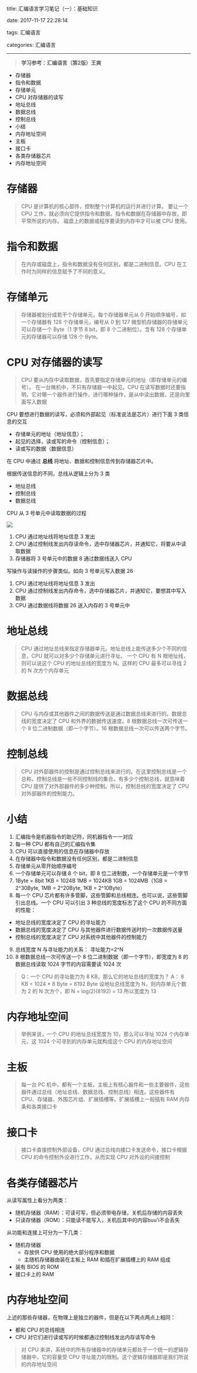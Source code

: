 title: 汇编语言学习笔记（一）：基础知识

date: 2017-11-17 22:28:14

tags: 汇编语言

categories: 汇编语言


---

> **学习参考：汇编语言（第2版）王爽**

 + 存储器
 + 指令和数据
 + 存储单元
 + CPU 对存储器的读写
 + 地址总线
 + 数据总线
 + 控制总线
 + 小结
 + 内存地址空间
 + 主板
 + 接口卡
 + 各类存储器芯片
 + 内存地址空间

<!-- more -->

# 存储器

> CPU 是计算机的核心部件，控制整个计算机的运行并进行计算。
> 要让一个 CPU 工作，就必须向它提供指令和数据。指令和数据在存储器中存放，即平常所说的内存。
> 磁盘上的数据或程序要读到内存中才可以被 CPU 使用。

# 指令和数据

> 在内存或磁盘上，指令和数据没有任何区别，都是二进制信息。CPU 在工作时为同样的信息赋予了不同的意义。

# 存储单元

> 存储器被划分成若干个存储单元，每个存储器单元从 0 开始顺序编号，如一个存储器有 128 个存储单元，编号从 0 到 127
> 微型机存储器的存储单元可以存储一个 Byte（1 字节 8 bit，即 8 个二进制位）。含有 128 个存储单元的存储器可以存储 128 个 Byte。

# CPU 对存储器的读写

> CPU 要从内存中读取数据，首先要指定存储单元的地址（即存储单元的编号）。
> 在一台微机中，不只有存储器一中起见。CPU 在读写数据时还要指明，它对哪一个器件进行操作，进行哪种操作，是从中读出数据，还是向里面写入数据

CPU 要想进行数据的读写，必须和外部起见（标准说法是芯片）进行下面 3 类信息的交互

 + 存储单元的地址（地址信息）；
 + 起见的选择，读或写的命令（控制信息）；
 + 读或写的数据（数据信息）


 在 CPU 中通过 **总线** 将地址、数据和控制信息传到存储器芯片中。
 
 根据传送信息的不同，总线从逻辑上分为 3 类
  
   + 地址总线
   + 控制总线
   + 数据总线
   
CPU 从 3 号单元中读取数据的过程

![](https://ws1.sinaimg.cn/large/0067fiZ7ly1fljseen73zj30im0bnq3e.jpg)

 1. CPU 通过地址线将地址信息 3 发出
 2. CPU 通过控制线发出内存读命令，选中存储器芯片，并通知它，将要从中读取数据
 3. 存储器将 3 号单元中的数据 8 通过数据线送入 CPU
 
写操作与读操作的步骤类似。如向 3 号单元写入数据 26

 1. CPU 通过地址线将地址信息 3 发出
 2. CPU 通过控制线发出内存命令，选中存储器芯片，并通知它，要想其中写入数据
 3. CPU 通过数据线将数据 26 送入内存的 3 号单元中
 

# 地址总线

> CPU 通过地址总线来指定存储器单元。地址总线上能传送多少个不同的信息，CPU 就可以对多少个存储单元进行寻址。
> 一个 CPU 有 N 根地址线，则可以说这个 CPU 的地址总线的宽度为 N。这样的 CPU 最多可以寻找 2 的 N 次方个内存单元

# 数据总线

> CPU 与内存或其他器件之间的数据传送是通过数据总线来进行的。数据总线的宽度决定了 CPU 和外界的数据传送速度。8 根数据总线一次可传送一个 8 位二进制数据（即一个字节）。16 根数据总线一次可以传送两个字节。

# 控制总线

> CPU 对外部器件的控制是通过控制总线来进行的。在这里控制总线是一个总称，控制总线是一些不同控制线的集合。有多少个控制总线，就意味着 CPU 提供了对外部器件的多少种控制。所以，控制总线的宽度决定了 CPU 对外部器件的控制能力。

# 小结

 1. 汇编指令是机器指令的助记符，同机器指令一一对应
 2. 每一种 CPU 都有自己的汇编指令集
 3. CPU 可以直接使用的信息在存储器中存放
 4. 在存储器中指令和数据没有任何区别，都是二进制信息
 5. 存储单元从零开始顺序编号
 6. 一个存储单元可以存储 8 个 bit，即 8 位二进制数，一个存储单元是一个字节
 7. 1Byte = 8bit  1KB = 1024B  1MB = 1024KB  1GB = 1024MB（1GB = 2^30Byte, 1MB = 2^20Byte, 1KB = 2^10Byte）
 8. 每一个 CPU 芯片都有许多管脚，这些管脚和总线相连。也可以说，这些管脚引出总线。一个 CPU 可以引出 3 种总线的宽度标志了这个 CPU 的不同方面的性能：
   + 地址总线的宽度决定了 CPU 的寻址能力
   + 数据总线的宽度决定了 CPU 与其他器件进行数据传送时的一次数据传送量
   + 控制总线的宽度决定了 CPU 对系统中其他器件的控制能力
 9. 总线宽度 N 与寻址能力的关系： 寻址能力=2^N
 10. 8 根数据总线一次可传送一个 8 位二进制数据（即一个字节），即宽度为 8 的数据总线读取 1024 字节的内容需要读 1024 次

> Q：一个 CPU 的寻址能力为 8 KB，那么它的地址总线的宽度为？
A：
8 KB = 1024 * 8 Byte = 8192 Byte
设地址总线宽度为 N，则内存单元个数为 2 的 N 次方个，即 N = log(2)(8192) = 13
所以宽度为 13

# 内存地址空间

> 举例来说，一个 CPU 的地址总线宽度为 10，那么可以寻址 1024 个内存单元，这 1024 个可寻到的内存单元就构成这个 CPU 的内存地址空间

# 主板

> 每一台 PC 机中，都有一个主板，主板上有核心器件和一些主要器件，这些器件通过总线（地址总线、数据总线、控制总线）相连。这些器件有 CPU、存储器、外围芯片组、扩展插槽等。扩展插槽上一般插有 RAM 内存条和各类接口卡

# 接口卡

> 接口卡直接控制外部设备，CPU 通过总线向接口卡发送命令，接口卡根据 CPU 的命令控制外设进行工作，从而实现 CPU 对外设的间接控制

# 各类存储器芯片

从读写属性上看分为两类：

 + 随机存储器（RAM）：可读可写，但必须带电存储，关机后存储的内容丢失
 + 只读存储器（ROM）：只能读不能写入，关机后其中的内容buu'i不会丢失
 

从功能和连接上可分为一下几类：

 + 随机存储器
   - 存放供 CPU 使用的绝大部分程序和数据
   - 主随机存储器由装在主板上 RAM 和插在扩展插槽上的 RAM 组成
 + 装有 BIOS 的 ROM
 + 接口卡上的 RAM
 
# 内存地址空间

上述的那些存储器，在物理上是独立的器件，但是在以下两点两点上相同：
 
 + 都和 CPU 的总线相连
 + CPU 对它们进行读或写的时候都通过控制线发出内存读写命令

> 对 CPU 来讲，系统中的所有存储器中的存储单元都处于一个统一的逻辑存储器中，它的容量受 CPU 寻址能力的限制。这个逻辑存储器即是我们所说的内存地址空间